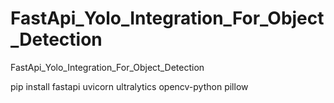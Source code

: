 # FastApi_Yolo_Integration_For_Object_Detection
FastApi_Yolo_Integration_For_Object_Detection

pip install fastapi uvicorn ultralytics opencv-python pillow
